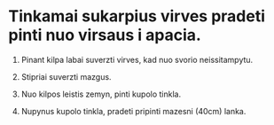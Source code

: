 # Tinkamai sukarpius virves pradeti pinti nuo virsaus i apacia.

1. Pinant kilpa labai suverzti virves, kad nuo svorio neissitampytu.

2. Stipriai suverzti mazgus.

3. Nuo kilpos leistis zemyn, pinti kupolo tinkla.

4. Nupynus kupolo tinkla, pradeti pripinti mazesni (40cm) lanka.
